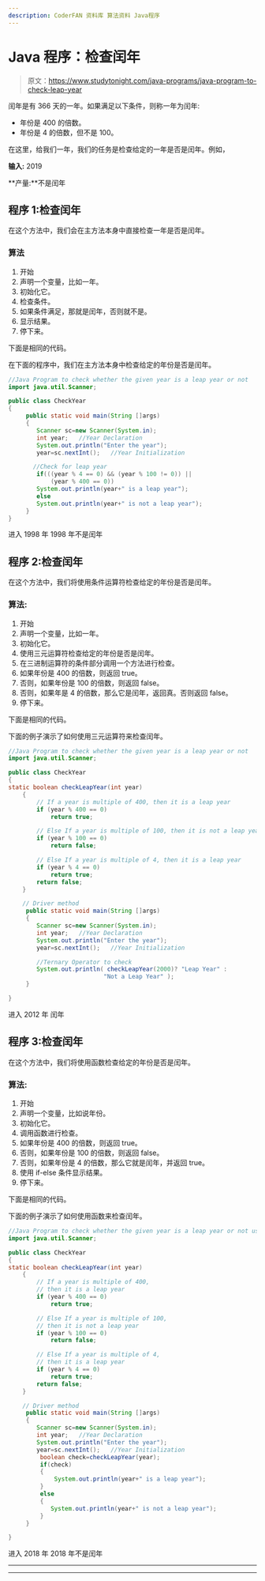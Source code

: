 ```yaml
---
description: CoderFAN 资料库 算法资料 Java程序
---
```


# Java 程序：检查闰年

> 原文：<https://www.studytonight.com/java-programs/java-program-to-check-leap-year>

闰年是有 366 天的一年。如果满足以下条件，则称一年为闰年:

*   年份是 400 的倍数。
*   年份是 4 的倍数，但不是 100。

在这里，给我们一年，我们的任务是检查给定的一年是否是闰年。例如，

**输入:** 2019

**产量:**不是闰年

## 程序 1:检查闰年

在这个方法中，我们会在主方法本身中直接检查一年是否是闰年。

### 算法

1.  开始
2.  声明一个变量，比如一年。
3.  初始化它。
4.  检查条件。
5.  如果条件满足，那就是闰年，否则就不是。
6.  显示结果。
7.  停下来。

下面是相同的代码。

在下面的程序中，我们在主方法本身中检查给定的年份是否是闰年。

```java
//Java Program to check whether the given year is a leap year or not
import java.util.Scanner;

public class CheckYear
{
     public static void main(String []args)
     {
        Scanner sc=new Scanner(System.in);
        int year;   //Year Declaration
        System.out.println("Enter the year");
        year=sc.nextInt();   //Year Initialization

       //Check for leap year
        if(((year % 4 == 0) && (year % 100 != 0)) ||
            (year % 400 == 0))
        System.out.println(year+" is a leap year");
        else
        System.out.println(year+" is not a leap year");
     } 
}
```

进入 1998 年
1998 年不是闰年

## 程序 2:检查闰年

在这个方法中，我们将使用条件运算符检查给定的年份是否是闰年。

### 算法:

1.  开始
2.  声明一个变量，比如一年。
3.  初始化它。
4.  使用三元运算符检查给定的年份是否是闰年。
5.  在三进制运算符的条件部分调用一个方法进行检查。
6.  如果年份是 400 的倍数，则返回 true。
7.  否则，如果年份是 100 的倍数，则返回 false。
8.  否则，如果年是 4 的倍数，那么它是闰年，返回真。否则返回 false。
9.  停下来。

下面是相同的代码。

下面的例子演示了如何使用三元运算符来检查闰年。

```java
//Java Program to check whether the given year is a leap year or not
import java.util.Scanner;

public class CheckYear
{
static boolean checkLeapYear(int year)
    {
        // If a year is multiple of 400, then it is a leap year
        if (year % 400 == 0)
            return true;

        // Else If a year is multiple of 100, then it is not a leap year
        if (year % 100 == 0)
            return false;

        // Else If a year is multiple of 4, then it is a leap year
        if (year % 4 == 0)
            return true;
        return false;
    }

    // Driver method
     public static void main(String []args)
     {
        Scanner sc=new Scanner(System.in);
        int year;   //Year Declaration
        System.out.println("Enter the year");
        year=sc.nextInt();   //Year Initialization

        //Ternary Operator to check
        System.out.println( checkLeapYear(2000)? "Leap Year" :
                           "Not a Leap Year" );    
     }

}
```

进入 2012 年
闰年

## 程序 3:检查闰年

在这个方法中，我们将使用函数检查给定的年份是否是闰年。

### 算法:

1.  开始
2.  声明一个变量，比如说年份。
3.  初始化它。
4.  调用函数进行检查。
5.  如果年份是 400 的倍数，则返回 true。
6.  否则，如果年份是 100 的倍数，则返回 false。
7.  否则，如果年份是 4 的倍数，那么它就是闰年，并返回 true。
8.  使用 if-else 条件显示结果。
9.  停下来。

下面是相同的代码。

下面的例子演示了如何使用函数来检查闰年。

```java
//Java Program to check whether the given year is a leap year or not using Functions
import java.util.Scanner;

public class CheckYear
{
static boolean checkLeapYear(int year)
    {
        // If a year is multiple of 400, 
        // then it is a leap year
        if (year % 400 == 0)
            return true;

        // Else If a year is multiple of 100,
        // then it is not a leap year
        if (year % 100 == 0)
            return false;

        // Else If a year is multiple of 4,
        // then it is a leap year
        if (year % 4 == 0)
            return true;
        return false;
    }

    // Driver method
     public static void main(String []args)
     {
        Scanner sc=new Scanner(System.in);
        int year;   //Year Declaration
        System.out.println("Enter the year");
        year=sc.nextInt();   //Year Initialization
         boolean check=checkLeapYear(year);
         if(check)
         {
             System.out.println(year+" is a leap year");
         }
         else
         {
            System.out.println(year+" is not a leap year");
         }
     }

}
```

进入 2018 年
2018 年不是闰年

* * *

* * *
